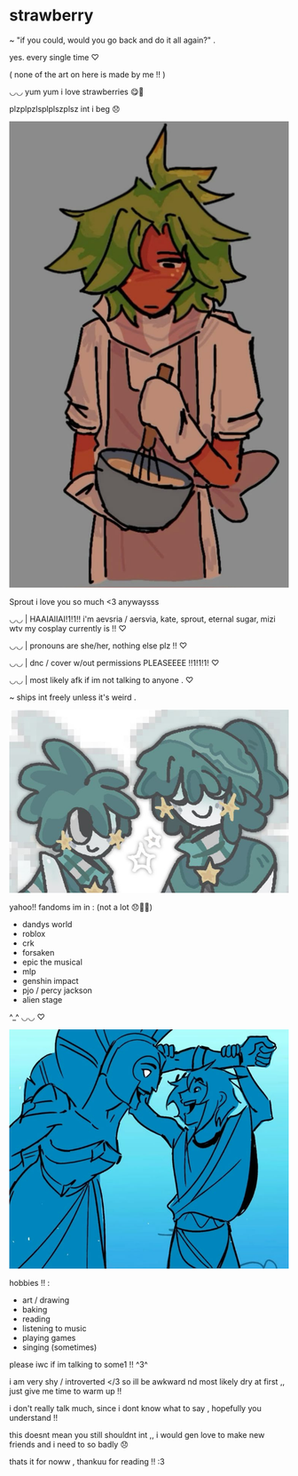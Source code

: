 # strawberry 

~ "if you could, would you go back and do it all again?" .

yes. every single time ♡

( none of the art on here is made by me !! )

◡◡ yum yum i love strawberries 😋🍓

plzplpzlsplplszplsz int i beg 😞

![image alt](https://github.com/aevsria/hi/blob/main/hmm.jpg?raw=true)

Sprout i love you so much <3 anywaysss

◡◡ | HAAIAIIAI!1!1!! i'm aevsria / aersvia, kate, sprout, eternal sugar, mizi wtv my cosplay currently is !! ♡


◡◡ | pronouns are she/her, nothing else plz !! ♡


◡◡ | dnc / cover w/out permissions PLEASEEEE !!1!1!1! ♡ 


◡◡ | most likely afk if im not talking to anyone . ♡

~ ships int freely unless it's weird .

![image alt](https://github.com/aevsria/hi/blob/main/s%20s%20s%20s.jpg?raw=true)

yahoo!! fandoms im in : (not a lot 😞🙏🏻)
- dandys world
- roblox
- crk
- forsaken
- epic the musical
- mlp
- genshin impact
- pjo / percy jackson
- alien stage

^_^ ◡◡ ♡

![image alt](https://github.com/aevsria/hi/blob/main/athena.jpg?raw=true)

hobbies !! :

- art / drawing
- baking
- reading
- listening to music
- playing games
- singing (sometimes)

please iwc if im talking to some1 !! ^3^

i am very shy / introverted </3 so ill be awkward nd most likely dry at first ,, just give me time to warm up !!

i don't really talk much, since i dont know what to say , hopefully you understand !!

this doesnt mean you still shouldnt int ,, i would gen love to make new friends and i need to so badly 😞

thats it for noww , thankuu for reading !! :3

